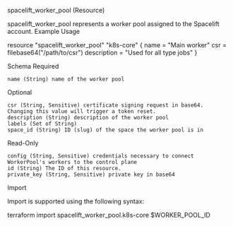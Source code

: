 spacelift_worker_pool (Resource)

spacelift_worker_pool represents a worker pool assigned to the Spacelift account.
Example Usage

resource "spacelift_worker_pool" "k8s-core" {
  name        = "Main worker"
  csr         = filebase64("/path/to/csr")
  description = "Used for all type jobs"
}

Schema
Required

    name (String) name of the worker pool

Optional

    csr (String, Sensitive) certificate signing request in base64. Changing this value will trigger a token reset.
    description (String) description of the worker pool
    labels (Set of String)
    space_id (String) ID (slug) of the space the worker pool is in

Read-Only

    config (String, Sensitive) credentials necessary to connect WorkerPool's workers to the control plane
    id (String) The ID of this resource.
    private_key (String, Sensitive) private key in base64

Import

Import is supported using the following syntax:

terraform import spacelift_worker_pool.k8s-core $WORKER_POOL_ID